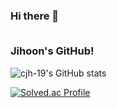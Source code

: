 <h3>
  <strong>
   Hi there 👋

  </strong><br>
  <strong>
    Jihoon's GitHub!
  </strong><br>
</h3>


<p>
  <img src="https://github-readme-stats.vercel.app/api?username=cjh-19&show_icons=true&theme=tokyonight" alt="cjh-19's GitHub stats"><br>
</p>

<p>
  <a href="https://solved.ac/gns8812"><img src="http://mazassumnida.wtf/api/generate_badge?boj=gns8812" alt="Solved.ac Profile"></a>
</p>
